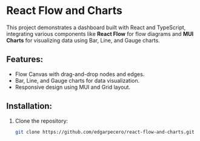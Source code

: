 # React Flow and Charts

This project demonstrates a dashboard built with React and TypeScript, integrating various components like **React Flow** for flow diagrams and **MUI Charts** for visualizing data using Bar, Line, and Gauge charts.

## Features:
- Flow Canvas with drag-and-drop nodes and edges.
- Bar, Line, and Gauge charts for data visualization.
- Responsive design using MUI and Grid layout.

## Installation:
1. Clone the repository:
   ```bash
   git clone https://github.com/edgarpecero/react-flow-and-charts.git
